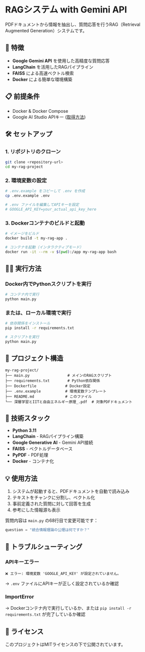 # RAGシステム with Gemini API

PDFドキュメントから情報を抽出し、質問応答を行うRAG（Retrieval Augmented Generation）システムです。

## 🚀 特徴

- **Google Gemini API** を使用した高精度な質問応答
- **LangChain** を活用したRAGパイプライン
- **FAISS** による高速ベクトル検索
- **Docker** による簡単な環境構築

## 📋 前提条件

- Docker & Docker Compose
- Google AI Studio APIキー ([取得方法](https://makersuite.google.com/app/apikey))

## 🛠️ セットアップ

### 1. リポジトリのクローン
```bash
git clone <repository-url>
cd my-rag-project
```

### 2. 環境変数の設定
```bash
# .env.example をコピーして .env を作成
cp .env.example .env

# .env ファイルを編集してAPIキーを設定
# GOOGLE_API_KEY=your_actual_api_key_here
```

### 3. Dockerコンテナのビルドと起動
```bash
# イメージをビルド
docker build -t my-rag-app .

# コンテナを起動（インタラクティブモード）
docker run -it --rm -v $(pwd):/app my-rag-app bash
```

## 🏃‍♂️ 実行方法

### Docker内でPythonスクリプトを実行
```bash
# コンテナ内で実行
python main.py
```

### または、ローカル環境で実行
```bash
# 依存関係をインストール
pip install -r requirements.txt

# スクリプトを実行
python main.py
```

## 📁 プロジェクト構造

```
my-rag-project/
├── main.py                 # メインのRAGスクリプト
├── requirements.txt        # Python依存関係
├── Dockerfile             # Docker設定
├── .env.example           # 環境変数テンプレート
├── README.md              # このファイル
└── 深層学習とIITと自由エネルギー原理_.pdf  # 対象PDFドキュメント
```

## 🔧 技術スタック

- **Python 3.11**
- **LangChain** - RAGパイプライン構築
- **Google Generative AI** - Gemini API接続
- **FAISS** - ベクトルデータベース
- **PyPDF** - PDF処理
- **Docker** - コンテナ化

## 💡 使用方法

1. システムが起動すると、PDFドキュメントを自動で読み込み
2. テキストをチャンクに分割し、ベクトル化
3. 事前定義された質問に対して回答を生成
4. 参考にした情報源も表示

質問内容は `main.py` の68行目で変更可能です：
```python
question = "統合情報理論の公理は何ですか？"
```

## 🐛 トラブルシューティング

### APIキーエラー
```
❌ エラー: 環境変数 'GOOGLE_API_KEY' が設定されていません。
```
→ `.env` ファイルにAPIキーが正しく設定されているか確認

### ImportError
→ Dockerコンテナ内で実行しているか、または `pip install -r requirements.txt` が完了しているか確認

## 📄 ライセンス

このプロジェクトはMITライセンスの下で公開されています。

